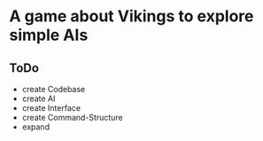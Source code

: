 # A game about Vikings to explore simple AIs

## ToDo
- create Codebase
- create AI
- create Interface
- create Command-Structure
- expand
